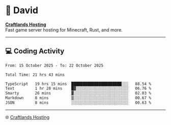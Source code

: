# 👋 David

**[Craftlands Hosting](https://craftlands.host)**  
Fast game server hosting for Minecraft, Rust, and more.

---

## 💻 Coding Activity

<!--START_SECTION:waka-->

```txt
From: 15 October 2025 - To: 22 October 2025

Total Time: 21 hrs 43 mins

TypeScript   19 hrs 15 mins  ██████████████████████░░░   88.54 %
Text         1 hr 28 mins    █▓░░░░░░░░░░░░░░░░░░░░░░░   06.76 %
Smarty       26 mins         ▓░░░░░░░░░░░░░░░░░░░░░░░░   02.03 %
Markdown     8 mins          ▒░░░░░░░░░░░░░░░░░░░░░░░░   00.67 %
JSON         8 mins          ░░░░░░░░░░░░░░░░░░░░░░░░░   00.63 %
```

<!--END_SECTION:waka-->

---

🌐 [Craftlands Hosting](https://craftlands.host)  
